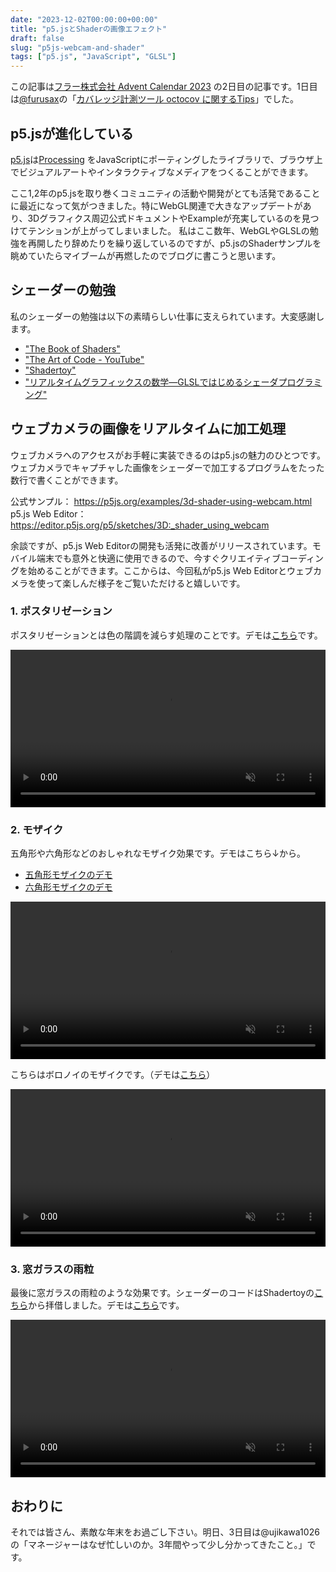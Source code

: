 ```yaml
---
date: "2023-12-02T00:00:00+00:00"
title: "p5.jsとShaderの画像エフェクト"
draft: false
slug: "p5js-webcam-and-shader"
tags: ["p5.js", "JavaScript", "GLSL"]
---
```


この記事は[フラー株式会社 Advent Calendar 2023](https://qiita.com/advent-calendar/2023/fuller-inc) の2日目の記事です。1日目は[@furusax](https://furusax0621.hatenablog.com/about)の「[カバレッジ計測ツール octocov に関するTips](https://furusax0621.hatenablog.com/entry/2023/12/01/000000)」でした。

## p5.jsが進化している
[p5.js](https://p5js.org/)は[Processing](https://processing.org/) をJavaScriptにポーティングしたライブラリで、ブラウザ上でビジュアルアートやインタラクティブなメディアをつくることができます。

ここ1,2年のp5.jsを取り巻くコミュニティの活動や開発がとても活発であることに最近になって気がつきました。特にWebGL関連で大きなアップデートがあり、3Dグラフィクス周辺公式ドキュメントやExampleが充実しているのを見つけてテンションが上がってしまいました。
私はここ数年、WebGLやGLSLの勉強を再開したり辞めたりを繰り返しているのですが、p5.jsのShaderサンプルを眺めていたらマイブームが再燃したのでブログに書こうと思います。

## シェーダーの勉強
私のシェーダーの勉強は以下の素晴らしい仕事に支えられています。大変感謝します。

- ["The Book of Shaders"](https://thebookofshaders.com/)
- ["The Art of Code - YouTube"](https://www.youtube.com/@TheArtofCodeIsCool)
- ["Shadertoy"](https://www.shadertoy.com/)
- ["リアルタイムグラフィックスの数学―GLSLではじめるシェーダプログラミング"](https://gihyo.jp/book/2022/978-4-297-13034-3)

## ウェブカメラの画像をリアルタイムに加工処理
ウェブカメラへのアクセスがお手軽に実装できるのはp5.jsの魅力のひとつです。ウェブカメラでキャプチャした画像をシェーダーで加工するプログラムをたった数行で書くことができます。

公式サンプル： <https://p5js.org/examples/3d-shader-using-webcam.html>  
p5.js Web Editor： <https://editor.p5js.org/p5/sketches/3D:_shader_using_webcam>

余談ですが、p5.js Web Editorの開発も活発に改善がリリースされています。モバイル端末でも意外と快適に使用できるので、今すぐクリエイティブコーディングを始めることができます。ここからは、今回私がp5.js Web Editorとウェブカメラを使って楽しんだ様子をご覧いただけると嬉しいです。

### 1. ポスタリゼーション
ポスタリゼーションとは色の階調を減らす処理のことです。デモは[こちら](https://editor.p5js.org/chooblarin/sketches/uoBqN7O8r)です。

<video width="960" height="720" autoplay muted loop playsinline style="width: 100%; height: auto;">
  <source src="/video/20231202/posterization-effect.mp4" />
</video>

### 2. モザイク
五角形や六角形などのおしゃれなモザイク効果です。デモはこちら↓から。
- [五角形モザイクのデモ](https://editor.p5js.org/chooblarin/sketches/2GZu_ReXq)
- [六角形モザイクのデモ](https://editor.p5js.org/chooblarin/sketches/CCsVPskj2)

<video width="960" height="720" autoplay muted loop playsinline style="width: 100%; height: auto;">
  <source src="/video/20231202/hex-mozaic-effect.mp4" />
</video>

こちらはボロノイのモザイクです。（デモは[こちら](https://editor.p5js.org/chooblarin/sketches/rU-BK3DxL)）

<video width="960" height="720" autoplay muted loop playsinline style="width: 100%; height: auto;">
  <source src="/video/20231202/voronoi-mozaic-effect.mp4" />
</video>

### 3. 窓ガラスの雨粒
最後に窓ガラスの雨粒のような効果です。シェーダーのコードはShadertoyの[こちら](https://www.shadertoy.com/view/ltffzl)から拝借しました。デモは[こちら](https://editor.p5js.org/chooblarin/sketches/ELoaau34w)です。

<video width="960" height="720" autoplay muted loop playsinline style="width: 100%; height: auto;">
  <source src="/video/20231202/rainy-window-effect.mp4" />
</video>

## おわりに
それでは皆さん、素敵な年末をお過ごし下さい。明日、3日目は@ujikawa1026の「マネージャーはなぜ忙しいのか。3年間やって少し分かってきたこと。」です。